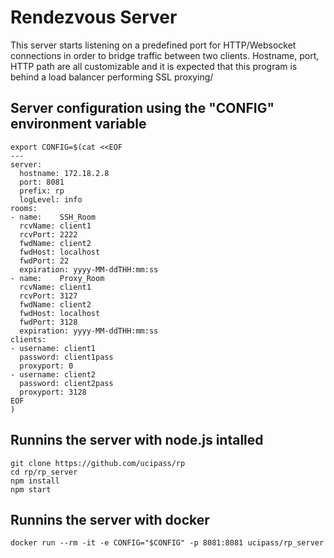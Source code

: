 # Rendezvous Server
This server starts listening on a predefined port for HTTP/Websocket connections in order to bridge traffic between two clients.
Hostname, port, HTTP path are all customizable and it is expected that this program is behind a load balancer performing SSL proxying/

## Server configuration using the "CONFIG" environment variable
```
export CONFIG=$(cat <<EOF
---
server:
  hostname: 172.18.2.8
  port: 8081
  prefix: rp
  logLevel: info
rooms:
- name:    SSH_Room
  rcvName: client1
  rcvPort: 2222
  fwdName: client2
  fwdHost: localhost
  fwdPort: 22
  expiration: yyyy-MM-ddTHH:mm:ss
- name:    Proxy_Room
  rcvName: client1
  rcvPort: 3127
  fwdName: client2
  fwdHost: localhost
  fwdPort: 3128
  expiration: yyyy-MM-ddTHH:mm:ss
clients:
- username: client1
  password: client1pass
  proxyport: 0
- username: client2
  password: client2pass
  proxyport: 3128
EOF
)

```
## Runnins the server with node.js intalled
```
git clone https://github.com/ucipass/rp
cd rp/rp_server
npm install
npm start
```
## Runnins the server with docker
```
docker run --rm -it -e CONFIG="$CONFIG" -p 8081:8081 ucipass/rp_server
```
